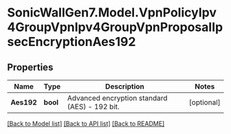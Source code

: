 # SonicWallGen7.Model.VpnPolicyIpv4GroupVpnIpv4GroupVpnProposalIpsecEncryptionAes192

## Properties

Name | Type | Description | Notes
------------ | ------------- | ------------- | -------------
**Aes192** | **bool** | Advanced encryption standard (AES) - 192 bit. | [optional] 

[[Back to Model list]](../README.md#documentation-for-models) [[Back to API list]](../README.md#documentation-for-api-endpoints) [[Back to README]](../README.md)

